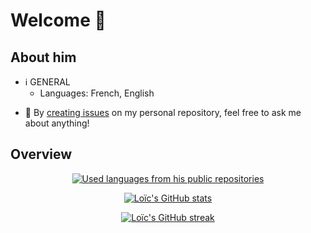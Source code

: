 # Welcome 👋
<!--
**LoicZHU/LoicZHU** is a ✨ _special_ ✨ repository because its `README.md` (this file) appears on your GitHub profile.

Here are some ideas to get you started:

- 🔭 I’m currently working on ...
- 🌱 I’m currently learning ...
- 👯 I’m looking to collaborate on ...
- 🤔 I’m looking for help with ...
- 💬 Ask me about ...
- 📫 How to reach me: ...
- 😄 Pronouns: ...
- ⚡ Fun fact: ...
-->

## About him
- ℹ️ GENERAL
  <!--
  - Interests: web development, JavaScript/TypeScript-->
  - Languages: French, English
<!--
- 💼 WORK EXPERIENCE:
  - **Software engineer** at **Criteo**: full-stack development _(Paris, France)_ [2022 - 2023]
  - **Frontend developer** at **Veolia Water Technologies**: frontend development _(Saint-Maurice, France)_ [2021 - 2022]
- 📜 CERTIFICATIONS
  - __Google Cloud Platform__ (2023): [Cloud Digital Leader (CDL)](https://www.credential.net/8275dcab-e391-444f-b0d2-7613971f265a)
  - __Opquast__ (2020): [expert](https://directory.opquast.com/en/certificat/XMWIV1/)
  - __TOSA on PHP__ (2020): [operational](https://www.isograd.com/FR/verificationcertification.php?param=Uld2bStyVU1FdnRpVFJjZUNWczRxaUM2RHM5aWoyUUR4a1pjL080LzlwUy9aTTJOd3Q1R2ppdFQxMUJGZTFOSW1ObW1QSjI1YitUOFhEWGhCTStrVXc9PTo6LZ3BCjrP6koPvq126090aQ) _(expired)_-->
- 💬 By [creating issues](https://github.com/LoicZHU/LoicZHU/issues/) on my personal repository, feel free to ask me about anything!

## Overview
<p align="center">
  <a href="https://github.com/anuraghazra/github-readme-stats">
    <img 
      src="https://github-readme-stats.vercel.app/api/top-langs/?username=loiczhu&langs_count=10&theme=dracula&layout=compact&custom_title=Languages%20from%20his%20public%20repos.&hide=vue"
      alt="Used languages from his public repositories" 
    />
  </a>
</p>

<p align="center">
  <a href="https://github.com/anuraghazra/github-readme-stats">
    <img 
      src="https://github-readme-stats.vercel.app/api?username=loiczhu&count_private=true&show_icons=true&theme=dracula&include_all_commits=true&show=reviews&rank_icon=percentile"
      alt="Loïc's GitHub stats"
    />
  </a>
</p>

<p align="center">
  <a href="https://github.com/anuraghazra/github-readme-stats">
    <img 
      src="https://github-readme-streak-stats.herokuapp.com?user=LoicZHU&theme=dracula&fire=FBB741" 
      alt="Loïc's GitHub streak" 
    />
  </a>
</p>
<!--
<p align="center">
  <a href="https://github.com/JacobLinCool/LeetCode-Stats-Card">
    <img 
      src="https://leetcard.jacoblin.cool/loiczhu?theme=dark&font=Lexend" 
      alt="Loïc's LeetCode Stats" 
    /> 
  </a>
</p>

<p align="center">
  <a href="https://github.com/DiniFarb/codewars_readme_stats">
    <img 
      src="https://github.r2v.ch/codewars?user=loiczhu&top_languages=true&stroke=whitesmoke&theme=default" 
      alt="Loïc's CodeWars stats" 
    />
  </a>
</p>
-->
